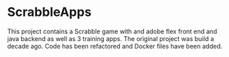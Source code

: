 # ScrabbleApps
This project contains a Scrabble game with and adobe flex front end and java backend as well as 3 training apps.  The original project was build a decade ago. Code has been refactored and Docker files have been added.
